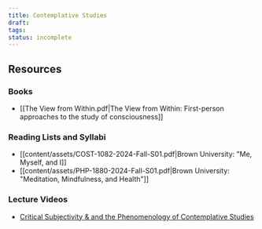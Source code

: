 ```yaml
---
title: Contemplative Studies
draft: 
tags: 
status: incomplete
---
```


## Resources

### Books
- [[The View from Within.pdf|The View from Within: First-person approaches to the study of consciousness]]

### Reading Lists and Syllabi
- [[content/assets/COST-1082-2024-Fall-S01.pdf|Brown University: "Me, Myself, and I]]
- [[content/assets/PHP-1880-2024-Fall-S01.pdf|Brown University: "Meditation, Mindfulness, and Health"]] 

### Lecture Videos
- [Critical Subjectivity & and the Phenomenology of Contemplative Studies](https://www.youtube.com/watch?v=krpG9q4_JQE) 

